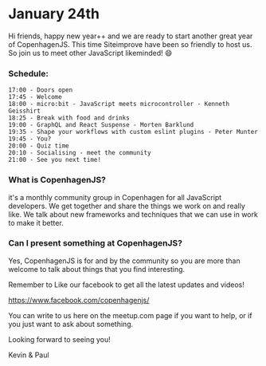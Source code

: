 # January 24th

Hi friends, happy new year++ and we are ready to start another great year of CopenhagenJS. This time Siteimprove have been so friendly to host us. So join us to meet other JavaScript likeminded! 😄

### Schedule:

    17:00 - Doors open
    17:45 - Welcome
    18:00 - micro:bit - JavaScript meets microcontroller - Kenneth Geisshirt
    18:25 - Break with food and drinks
    19:00 - GraphQL and React Suspense - Morten Barklund
    19:35 - Shape your workflows with custom eslint plugins - Peter Munter
    19:45 - You?
    20:00 - Quiz time
    20:10 - Socialising - meet the community
    21:00 - See you next time!

### What is CopenhagenJS?

it's a monthly community group in Copenhagen for all JavaScript developers. We get together and share the things we work on and really like. We talk about new frameworks and techniques that we can use in work to make it better.

### Can I present something at CopenhagenJS?

Yes, CopenhagenJS is for and by the community so you are more than welcome to talk about things that you find interesting.

Remember to Like our facebook to get all the latest updates and videos!

https://www.facebook.com/copenhagenjs/

You can write to us here on the meetup.com page if you want to help, or if you just want to ask about something.

Looking forward to seeing you!

Kevin & Paul

